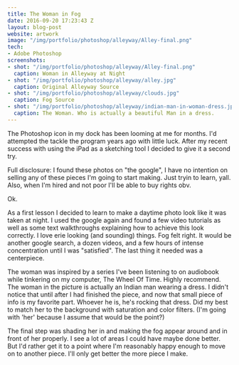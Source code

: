 ```yaml
---
title: The Woman in Fog
date: 2016-09-20 17:23:43 Z
layout: blog-post
website: artwork
image: "/img/portfolio/photoshop/alleyway/Alley-final.png"
tech:
- Adobe Photoshop
screenshots:
- shot: "/img/portfolio/photoshop/alleyway/Alley-final.png"
  caption: Woman in Alleyway at Night
- shot: "/img/portfolio/photoshop/alleyway/alley.jpg"
  caption: Original Alleyway Source
- shot: "/img/portfolio/photoshop/alleyway/clouds.jpg"
  caption: Fog Source
- shot: "/img/portfolio/photoshop/alleyway/indian-man-in-woman-dress.jpg"
  caption: The Woman. Who is actually a beautiful Man in a dress.
---
```


The Photoshop icon in my dock has been looming at me for months. I'd attempted the tackle the program years ago with little luck. After my recent success with using the iPad as a sketching tool I decided to give it a second try. 

Full disclosure: I found these photos on "the google", I have no intention on selling any of these pieces I'm going to start making. Just tryin to learn, yall. Also, when I'm hired and not poor I'll be able to buy rights obv.

Ok.

As a first lesson I decided to learn to make a daytime photo look like it was taken at night. I used the google again and found a few video tutorials as well as some text walkthroughs explaining how to achieve this look correctly. I love erie looking (and sounding) things. Fog felt right. It would be another google search, a dozen videos, and a few hours of intense concentration until I was "satisfied". The last thing it needed was a centerpiece.

The woman was inspired by a series I've been listening to on audiobook while tinkering on my computer, The Wheel Of Time. Highly recommend. The woman in the picture is actually an Indian man wearing a dress. I didn't notice that until after I had finished the piece, and now that small piece of info is my favorite part. Whoever he is, he's rocking that dress. Did my best to match her to the background with saturation and color filters. (I'm going with 'her' because I assume that would be the point?)

The final step was shading her in and making the fog appear around and in front of her properly. I see a lot of areas I could have maybe done better. But I'd rather get it to a point where I'm reasonably happy enough to move on to another piece. I'll only get better the more piece I make. 









